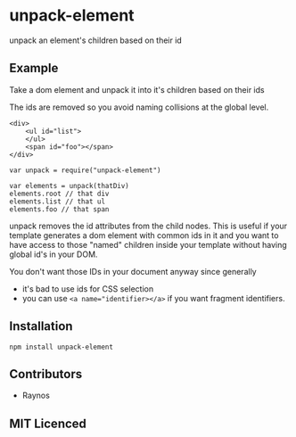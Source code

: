 # unpack-element

unpack an element's children based on their id

## Example

Take a dom element and unpack it into it's children based on their ids

The ids are removed so you avoid naming collisions at the global level.

```
<div>
    <ul id="list">
    </ul>
    <span id="foo"></span>
</div>
```

```
var unpack = require("unpack-element")

var elements = unpack(thatDiv)
elements.root // that div
elements.list // that ul
elements.foo // that span
```

unpack removes the id attributes from the child nodes. This is useful if your
template generates a dom element with common ids in it and you want to have
access to those "named" children inside your template without having global
id's in your DOM.

You don't want those IDs in your document anyway since generally 

 - it's bad to use ids for CSS selection
 - you can use `<a name="identifier></a>` if you want fragment identifiers.

## Installation

`npm install unpack-element`

## Contributors

 - Raynos

## MIT Licenced